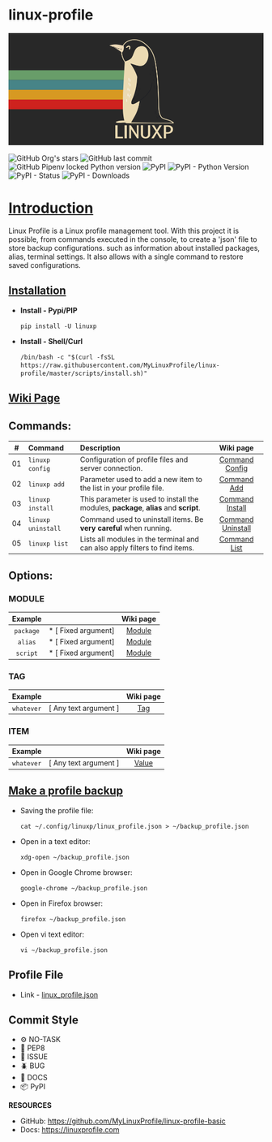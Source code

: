# linux-profile

<img src="https://github.com/MyLinuxProfile/linux-profile/blob/master/docs/linuxp.png?raw=true">

![GitHub Org's stars](https://img.shields.io/github/stars/MyLinuxProfile?label=LinuxProfile&style=flat-square)
![GitHub last commit](https://img.shields.io/github/last-commit/MyLinuxProfile/linux-profile-basic?style=flat-square)
![GitHub Pipenv locked Python version](https://img.shields.io/github/pipenv/locked/python-version/MyLinuxProfile/linux-profile?style=flat-square)
![PyPI](https://img.shields.io/pypi/v/linuxp)
![PyPI - Python Version](https://img.shields.io/pypi/pyversions/linuxp?style=flat-square)
![PyPI - Status](https://img.shields.io/pypi/status/linuxp?style=flat-square)
![PyPI - Downloads](https://img.shields.io/pypi/dm/linuxp?style=flat-square)

# [Introduction](https://github.com/MyLinuxProfile/linux-profile/wiki)
Linux Profile is a Linux profile management tool. With this project it is possible, from commands executed in the console, to create a 'json' file to store backup configurations. such as information about installed packages, alias, terminal settings. It also allows with a single command to restore saved configurations.

## [Installation](https://github.com/MyLinuxProfile/linux-profile/wiki/Installation)

- **Install - Pypi/PIP**

      pip install -U linuxp

- **Install - Shell/Curl**

      /bin/bash -c "$(curl -fsSL https://raw.githubusercontent.com/MyLinuxProfile/linux-profile/master/scripts/install.sh)"

## [Wiki Page](https://github.com/MyLinuxProfile/linux-profile/wiki)

## Commands:

| #      | Command               | Description                                                                              | Wiki page                    |
|--------|:----------------------|:-----------------------------------------------------------------------------------------| :--------------------------: | 
| 01     | ``linuxp config``       | Configuration of profile files and server connection.                                    | [Command Config](https://github.com/MyLinuxProfile/linux-profile/wiki/Command---Config) |
| 02     | ``linuxp add``        | Parameter used to add a new item to the list in your profile file.                       | [Command Add](https://github.com/MyLinuxProfile/linux-profile/wiki/Command--Add) |
| 03     | ``linuxp install``    | This parameter is used to install the modules, **package**, **alias** and **script**.    | [Command Install](https://github.com/MyLinuxProfile/linux-profile/wiki/Command-Install) |
| 04     | ``linuxp uninstall``  | Command used to uninstall items. Be **very careful** when running.                       | [Command Uninstall](https://github.com/MyLinuxProfile/linux-profile/wiki/Command--Uninstall) |
| 05     | ``linuxp list``       | Lists all modules in the terminal and can also apply filters to find items.              | [Command List](https://github.com/MyLinuxProfile/linux-profile/wiki/Command-List) |

## Options:
  
### MODULE
  
| Example            |                     | Wiki page      |
| :----------------: | :-----------------: | :------------: |
| ``package``	     | * [ Fixed argument] | [Module](https://github.com/MyLinuxProfile/linux-profile/wiki/Options#module) |
| ``alias``	         | * [ Fixed argument] | [Module](https://github.com/MyLinuxProfile/linux-profile/wiki/Options#module) |
| ``script``	     | * [ Fixed argument] | [Module](https://github.com/MyLinuxProfile/linux-profile/wiki/Options#module) |

### TAG

| Example            |                       | Wiki page      |
| :----------------: | :-------------------: | :------------: |
| ``whatever``	     | [ Any text argument ] | [Tag](https://github.com/MyLinuxProfile/linux-profile/wiki/Options#tag) |

### ITEM

| Example            |                       | Wiki page      |
| :----------------: | :-------------------: | :------------: |
| ``whatever``	     | [ Any text argument ] | [Value](https://github.com/MyLinuxProfile/linux-profile/wiki/Options#item) |

## [Make a profile backup](https://github.com/MyLinuxProfile/linux-profile/wiki/Make-a-profile-backup)

- Saving the profile file:

      cat ~/.config/linuxp/linux_profile.json > ~/backup_profile.json

- Open in a text editor:

      xdg-open ~/backup_profile.json
        
- Open in Google Chrome browser:

      google-chrome ~/backup_profile.json
        
- Open in Firefox browser:

      firefox ~/backup_profile.json

- Open vi text editor:

      vi ~/backup_profile.json

## Profile File 

- Link - [linux_profile.json](https://github.com/MyLinuxProfile/linux-profile/blob/master/docs/linux_profile.json)

## Commit Style
- ⚙️ NO-TASK
- 📝 PEP8
- 📌 ISSUE
- 🪲 BUG
- 📘 DOCS
- 📦 PyPI

**RESOURCES**
- GitHub: https://github.com/MyLinuxProfile/linux-profile-basic
- Docs:   https://linuxprofile.com
